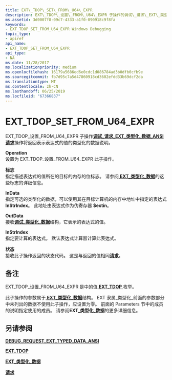 ```yaml
---
title: EXT\_TDOP\_SET\_FROM\_U64\_EXPR
description: EXT\_TDOP\_设置\_FROM\_U64\_EXPR 子操作的调试\_请求\_EXT\_类型化\_数据\_ANSIRequest 操作将返回表示表达式的值的类型化的数据说明。
ms.assetid: 3d0007f8-09c7-4333-a1f0-090918c9f8fa
keywords:
- EXT_TDOP_SET_FROM_U64_EXPR Windows Debugging
topic_type:
- apiref
api_name:
- EXT_TDOP_SET_FROM_U64_EXPR
api_type:
- NA
ms.date: 11/28/2017
ms.localizationpriority: medium
ms.openlocfilehash: 16179a5686ed6e0cdc1d086784ad3b0dfb0cfb9e
ms.sourcegitcommit: fb7d95c7a5d47860918cd3602efdd33b69dcf2da
ms.translationtype: MT
ms.contentlocale: zh-CN
ms.lasthandoff: 06/25/2019
ms.locfileid: "67366837"
---
```

# <a name="exttdopsetfromu64expr"></a>EXT\_TDOP\_SET\_FROM\_U64\_EXPR


EXT\_TDOP\_设置\_FROM\_U64\_EXPR 子操作[**调试\_请求\_EXT\_类型化\_数据\_ANSI**](debug-request-ext-typed-data-ansi.md)[**请求**](request.md)操作将返回表示表达式的值的类型化的数据说明。

<span id="Operation"></span><span id="operation"></span><span id="OPERATION"></span>**Operation**  
设置为 EXT\_TDOP\_设置\_FROM\_U64\_EXPR 此子操作。

<span id="Flags"></span><span id="flags"></span><span id="FLAGS"></span>**标志**  
指定描述表达式的值所在的目标的内存的位标志。 请参阅[ **EXT\_类型化\_数据**](https://docs.microsoft.com/windows-hardware/drivers/ddi/content/wdbgexts/ns-wdbgexts-_ext_typed_data)的这些标志的详细信息。

<span id="InData"></span><span id="indata"></span><span id="INDATA"></span>**InData**  
指定可选的类型化的数据，可以使用其在目标计算机的内存中地址中指定的表达式**InStrIndex**。 此地址由表达式作为伪寄存器 **$extin**。

<span id="OutData"></span><span id="outdata"></span><span id="OUTDATA"></span>**OutData**  
接收[**调试\_类型化\_数据**](https://docs.microsoft.com/windows-hardware/drivers/ddi/content/wdbgexts/ns-wdbgexts-_debug_typed_data)结构，它表示的表达式的值。

<span id="InStrIndex"></span><span id="instrindex"></span><span id="INSTRINDEX"></span>**InStrIndex**  
指定要计算的表达式。 默认表达式计算器计算此表达式。

<span id="Status"></span><span id="status"></span><span id="STATUS"></span>**状态**  
接收此子操作返回的状态代码。 这是与返回的值相同[**请求**](request.md)。

<a name="remarks"></a>备注
-------

EXT\_TDOP\_设置\_FROM\_U64\_EXPR 是中的值[ **EXT\_TDOP** ](https://docs.microsoft.com/windows-hardware/drivers/ddi/content/wdbgexts/ne-wdbgexts-_ext_tdop)枚举。

此子操作的参数属于[ **EXT\_类型化\_数据**](https://docs.microsoft.com/windows-hardware/drivers/ddi/content/wdbgexts/ns-wdbgexts-_ext_typed_data)结构。 EXT 隶属\_类型化\_前面的参数部分中未列出的数据不使用此子操作，应设置为零。 前面的 Parameters 节中的成员的说明指定使用的成员。 请参阅**EXT\_类型化\_数据**的更多详细信息。

## <a name="span-idseealsospansee-also"></a><span id="see_also"></span>另请参阅


[**DEBUG\_REQUEST\_EXT\_TYPED\_DATA\_ANSI**](debug-request-ext-typed-data-ansi.md)

[**EXT\_TDOP**](https://docs.microsoft.com/windows-hardware/drivers/ddi/content/wdbgexts/ne-wdbgexts-_ext_tdop)

[**EXT\_类型化\_数据**](https://docs.microsoft.com/windows-hardware/drivers/ddi/content/wdbgexts/ns-wdbgexts-_ext_typed_data)

[**请求**](request.md)

 

 






